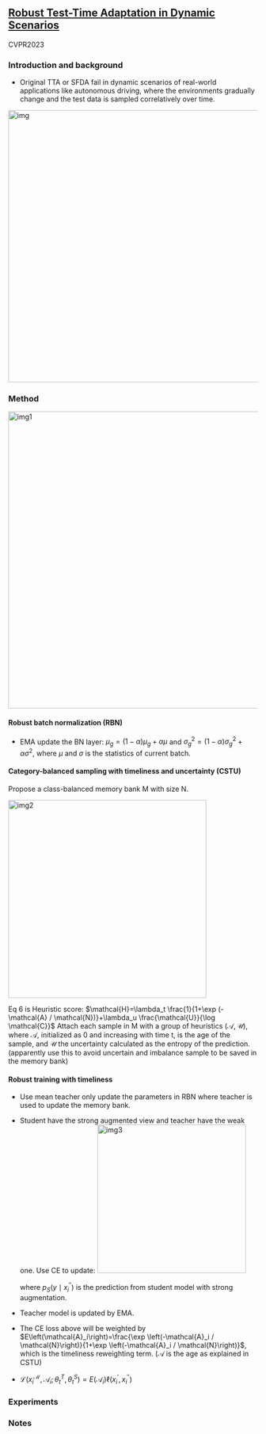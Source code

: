 ## [Robust Test-Time Adaptation in Dynamic Scenarios](https://www.notion.so/Robust-Test-Time-Adaptation-in-Dynamic-Scenarios-23d0738e57134439b89c64e86e0b3f03?pvs=4)

CVPR2023

### Introduction and background
- Original TTA or SFDA fail in dynamic scenarios of real-world applications like autonomous driving, where the environments gradually change and the test data
is sampled correlatively over time.
<img width=550 alt="img" src="https://github.com/Jo-wang/Daily-Paper-Reading/assets/46414159/d4387f26-4fe9-435e-8de1-be8e8e0dfb0e">

### Method
<img width=600 alt="img1" src="https://github.com/Jo-wang/Daily-Paper-Reading/assets/46414159/3d382f39-960d-44ad-8607-159484a79b26">

#### Robust batch normalization (RBN)
- EMA update the BN layer: $\mu_g =(1-\alpha) \mu_g+\alpha \mu$ and $\sigma_g^2 =(1-\alpha) \sigma_g^2+\alpha \sigma^2$, where $\mu$ and $\sigma$ is the statistics of current batch.
#### Category-balanced sampling with timeliness and uncertainty (CSTU)
Propose a class-balanced memory bank M with size N. 

<img width=400 alt="img2" src="https://github.com/Jo-wang/Daily-Paper-Reading/assets/46414159/2dd86413-ee9a-4863-a295-0c22ae332b4a">

Eq 6 is Heuristic score: $\mathcal{H}=\lambda_t \frac{1}{1+\exp (-\mathcal{A} / \mathcal{N})}+\lambda_u \frac{\mathcal{U}}{\log \mathcal{C}}$
 Attach each sample in M with a group of heuristics $(\mathcal{A}, \mathcal{U})$, where $\mathcal{A}$, initialized as 0 and increasing with time t, is the age of the sample, and $\mathcal{U}$ the uncertainty calculated as the entropy of the prediction. (apparently use this to avoid uncertain and imbalance sample to be saved in the memory bank)
 
#### Robust training with timeliness
- Use mean teacher only update the parameters in RBN where teacher is used to update the memory bank.
- Student have the strong augmented view and teacher have the weak one. Use CE to update: <img width=300 alt="img3" src="https://github.com/Jo-wang/Daily-Paper-Reading/assets/46414159/db5faea7-03ec-42d8-bb47-616e6db036b7">
  
  where $p_S\left(y \mid x_i^{\prime \prime}\right)$ is the prediction from student model with strong augmentation.
  
- Teacher model is updated by EMA.
- The CE loss above will be weighted by $E\left(\mathcal{A}_i\right)=\frac{\exp \left(-\mathcal{A}_i / \mathcal{N}\right)}{1+\exp \left(-\mathcal{A}_i / \mathcal{N}\right)}$, which is the timeliness reweighting term. ($\mathcal{A}$ is the age as explained in CSTU)

- $\mathcal{L}\left(x_i^{\mathcal{M}}, \mathcal{A}_i ; \theta_t^T, \theta_t^S\right)=E\left(\mathcal{A}_i\right) \ell\left(x_i^{\prime}, x_i^{\prime \prime}\right)$
### Experiments

### Notes
